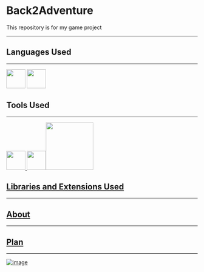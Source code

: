 # Back2Adventure
<p>This repository is for my game project</p>

----

## Languages Used
----
<a href="https://www.python.org/"><img src="https://user-images.githubusercontent.com/82535503/195402881-4d2a201a-674a-47a8-a7be-a5caf4baedc4.png" width=50></a>
<a href="https://www.google.com/search?q=json&source=lmns&bih=789&biw=1440&rlz=1C1GCEA_enGB1026GB1026&hl=en-US&sa=X&ved=2ahUKEwi7gLvWsff6AhVngs4BHfa1BZEQ_AUoAHoECAEQAA"><img src="https://upload.wikimedia.org/wikipedia/commons/thumb/c/c9/JSON_vector_logo.svg/1200px-JSON_vector_logo.svg.png" width=50></a>


## Tools Used
----
<a href="https://code.visualstudio.com/"><img src="https://user-images.githubusercontent.com/82535503/195403105-7cbdb692-c687-42a4-9baf-b816be9d978f.png" width=50> <a href="https://icons8.com/app/windows"><img src="https://downloadly.net/wp-content/uploads/2020/03/Pichon-Icons8.png" width=50><a href="https://gdevelop.io/en-gb"><img src="https://imgur.com/nmLKPza.png" width=125>

## Libraries and Extensions Used
----



## About
----




## Plan
----


![image](https://user-images.githubusercontent.com/82535503/199485510-3425cae6-85e5-47e9-b780-998f80feebea.png)
